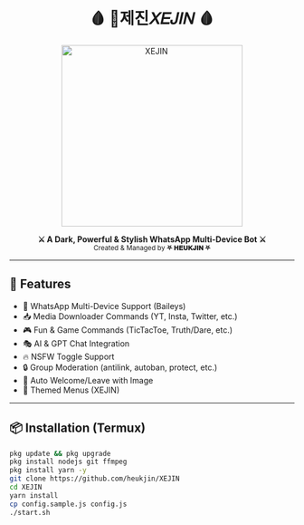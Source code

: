 <h1 align="center">🩸 💋제진𝑋𝐸𝐽𝐼𝑁 🩸</h1>
<p align="center">
  <img src="https://files.catbox.moe/9laft3.jpg" alt="XEJIN" width="320"/>
</p>

<p align="center">
  <b>⚔️ A Dark, Powerful & Stylish WhatsApp Multi-Device Bot ⚔️</b><br>
  <sub>Created & Managed by <strong>⛧ 𝐇𝐄𝐔𝐊𝐉𝐈𝐍 ⛧</strong></sub>
</p>

---

## 🔮 Features

- 💬 WhatsApp Multi-Device Support (Baileys)
- 📥 Media Downloader Commands (YT, Insta, Twitter, etc.)
- 🎮 Fun & Game Commands (TicTacToe, Truth/Dare, etc.)
- 🎭 AI & GPT Chat Integration
- 🔥 NSFW Toggle Support
- 🔒 Group Moderation (antilink, autoban, protect, etc.)
- 💌 Auto Welcome/Leave with Image
- 🎨 Themed Menus (XEJIN)

---

## 📦 Installation (Termux)

```bash
pkg update && pkg upgrade
pkg install nodejs git ffmpeg
pkg install yarn -y
git clone https://github.com/heukjin/XEJIN
cd XEJIN
yarn install
cp config.sample.js config.js
./start.sh
